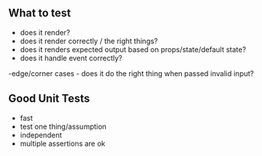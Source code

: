 ## What to test

- does it render?
- does it render correctly / the right things?
- does it renders expected output based on props/state/default state?
- does it handle event correctly?

-edge/corner cases
    - does it do the right thing when passed invalid input?

## Good Unit Tests

- fast
- test one thing/assumption
- independent
- multiple assertions are ok
